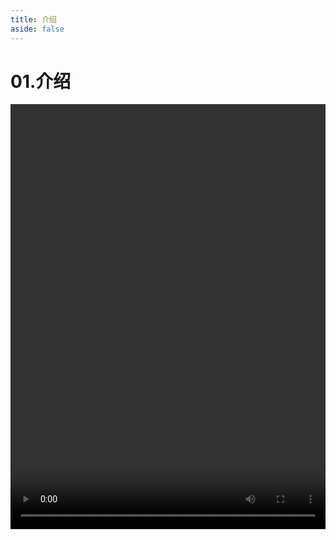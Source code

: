 ```yaml
---
title: 介绍
aside: false
---
```


# 01.介绍

<video autoplay src="http://qn.chinavanes.com/nodejs/module-29/01.介绍.mp4" controls controlsList="nodownload" width="100%" height="680"/>
